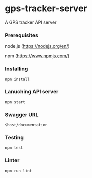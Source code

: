 # gps-tracker-server
A GPS tracker API server

### Prerequisites
node.js (https://nodejs.org/en/)

npm (https://www.npmjs.com/)

### Installing
```
npm install
```

### Lanuching API server
```
npm start
```

### Swagger URL
```
$host/documentation
```

### Testing
```
npm test
```

### Linter
```
npm run lint
```
